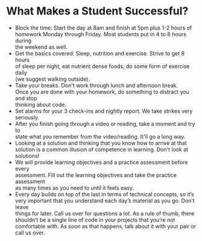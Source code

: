 # What Makes a Student Successful?

- Block the time: Start the day at 8am and finish at 5pm plus 1-2 hours of \
  homework Monday through Friday. Most students put in 4 to 8 hours during \
  the weekend as well.
- Get the basics covered: Sleep, nutrition and exercise. Strive to get 8 hours \
  of sleep per night, eat nutrient dense foods, do some form of exercise daily \
  (we suggest walking outside).
- Take your breaks. Don't work through lunch and afternoon break. \
  Once you are done with your homework, do something to distract you and stop \
  thinking about code.
- Set alarms for your 3 check-ins and nightly report. We take strikes very \
  seriously.
- After you finish going through a video or reading, take a moment and try to \
  state what you remember from the video/reading. It'll go a long way.
- Looking at a solution and thinking that you know how to arrive at that \
  solution is a common illusion of competence in learning. Don't look at \
  solutions!
- We will provide learning objectives and a practice assessment before every \
  assessment. Fill out the learning objectives and take the practice assessment \
  as many times as you need to until it feels easy.
- Every day builds on top of the last in terms of technical concepts, so it’s \
  very important that you understand each day’s material as you go. Don’t leave \
  things for later. Call us over for questions a lot. As a rule of thumb, there \
  shouldn’t be a single line of code in your projects that you’re not \
  comfortable with. As soon as that happens, talk about it with your pair or \
  call us over.
